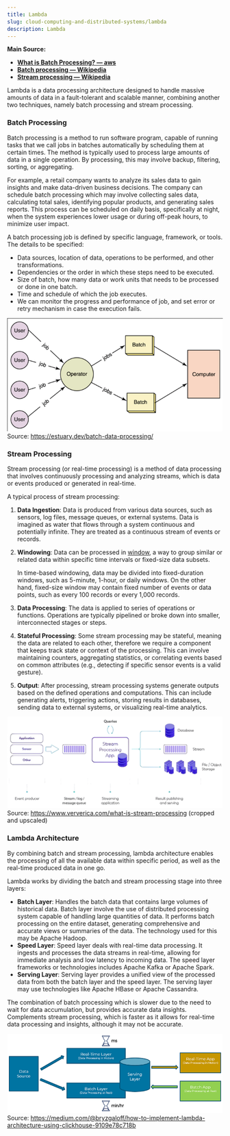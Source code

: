 ```yaml
---
title: Lambda
slug: cloud-computing-and-distributed-systems/lambda
description: Lambda
---
```


**Main Source:**

- **[What is Batch Processing? — aws](https://aws.amazon.com/what-is/batch-processing/)**
- **[Batch processing — Wikipedia](https://en.wikipedia.org/wiki/Batch_processing)**
- **[Stream processing — Wikipedia](https://en.wikipedia.org/wiki/Stream_processing)**

Lambda is a data processing architecture designed to handle massive amounts of data in a fault-tolerant and scalable manner, combining another two techniques, namely batch processing and stream processing.

### Batch Processing

Batch processing is a method to run software program, capable of running tasks that we call jobs in batches automatically by scheduling them at certain times. The method is typically used to process large amounts of data in a single operation. By processing, this may involve backup, filtering, sorting, or aggregating.

For example, a retail company wants to analyze its sales data to gain insights and make data-driven business decisions. The company can schedule batch processing which may involve collecting sales data, calculating total sales, identifying popular products, and generating sales reports. This process can be scheduled on daily basis, specifically at night, when the system experiences lower usage or during off-peak hours, to minimize user impact.

A batch processing job is defined by specific language, framework, or tools. The details to be specified:

- Data sources, location of data, operations to be performed, and other transformations.
- Dependencies or the order in which these steps need to be executed.
- Size of batch, how many data or work units that needs to be processed or done in one batch.
- Time and schedule of which the job executes.
- We can monitor the progress and performance of job, and set error or retry mechanism in case the execution fails.

![Batch processing](./batch-processing.png)  
Source: https://estuary.dev/batch-data-processing/

### Stream Processing

Stream processing (or real-time processing) is a method of data processing that involves continuously processing and analyzing streams, which is data or events produced or generated in real-time.

A typical process of stream processing:

1. **Data Ingestion**: Data is produced from various data sources, such as sensors, log files, message queues, or external systems. Data is imagined as water that flows through a system continuous and potentially infinite. They are treated as a continuous stream of events or records.
2. **Windowing**: Data can be processed in [window](/data-structures-and-algorithms/sliding-window), a way to group similar or related data within specific time intervals or fixed-size data subsets.

   In time-based windowing, data may be divided into fixed-duration windows, such as 5-minute, 1-hour, or daily windows. On the other hand, fixed-size window may contain fixed number of events or data points, such as every 100 records or every 1,000 records.

3. **Data Processing**: The data is applied to series of operations or functions. Operations are typically pipelined or broke down into smaller, interconnected stages or steps.
4. **Stateful Processing**: Some stream processing may be stateful, meaning the data are related to each other, therefore we require a component that keeps track state or context of the processing. This can involve maintaining counters, aggregating statistics, or correlating events based on common attributes (e.g., detecting if specific sensor events is a valid gesture).
5. **Output**: After processing, stream processing systems generate outputs based on the defined operations and computations. This can include generating alerts, triggering actions, storing results in databases, sending data to external systems, or visualizing real-time analytics.

![Stream processing](./stream-processing.png)  
Source: https://www.ververica.com/what-is-stream-processing (cropped and upscaled)

### Lambda Architecture

By combining batch and stream processing, lambda architecture enables the processing of all the available data within specific period, as well as the real-time produced data in one go.

Lambda works by dividing the batch and stream processing stage into three layers:

- **Batch Layer**: Handles the batch data that contains large volumes of historical data. Batch layer involve the use of distributed processing system capable of handling large quantities of data. It performs batch processing on the entire dataset, generating comprehensive and accurate views or summaries of the data. The technology used for this may be Apache Hadoop.
- **Speed Layer**: Speed layer deals with real-time data processing. It ingests and processes the data streams in real-time, allowing for immediate analysis and low latency to incoming data. The speed layer frameworks or technologies includes Apache Kafka or Apache Spark.
- **Serving Layer**: Serving layer provides a unified view of the processed data from both the batch layer and the speed layer. The serving layer may use technologies like Apache HBase or Apache Cassandra.

The combination of batch processing which is slower due to the need to wait for data accumulation, but provides accurate data insights. Complements stream processing, which is faster as it allows for real-time data processing and insights, although it may not be accurate.

![Lambda architecture](./lambda-architecture.png)  
Source: https://medium.com/@bryzgaloff/how-to-implement-lambda-architecture-using-clickhouse-9109e78c718b
